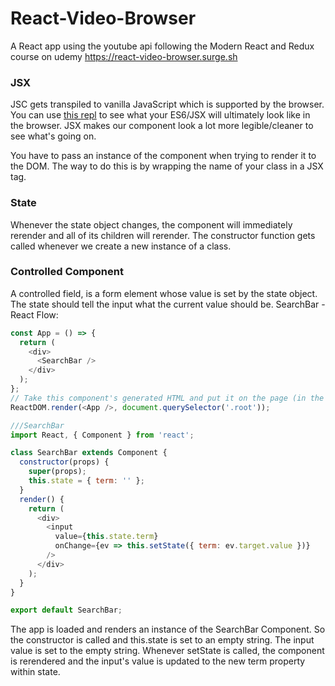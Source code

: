 # React-Video-Browser
A React app using the youtube api following the Modern React and Redux course on udemy https://react-video-browser.surge.sh

### JSX
JSC gets transpiled to vanilla JavaScript which is supported by the browser. You can use [this repl](http://babeljs.io/repl/#?babili=false&evaluate=true&lineWrap=false&presets=react%2Cstage-2&targets=&browsers=&builtIns=false&debug=false&experimental=false&loose=false&spec=false&code=&playground=true) to see what your ES6/JSX will ultimately look like in the browser. JSX makes our component look a lot more legible/cleaner to see what's going on.

You have to pass an instance of the component when trying to render it to the DOM. The way to do this is by wrapping the name of your class in a JSX tag.

### State
Whenever the state object changes, the component will immediately rerender and all of its children will rerender.
The constructor function gets called whenever we create a new instance of a class.


### Controlled Component
A controlled field, is a form element whose value is set by the state object.
The state should tell the input what the current value should be.
SearchBar - React Flow:
```js
const App = () => {
  return (
    <div>
      <SearchBar />
    </div>
  );
};
// Take this component's generated HTML and put it on the page (in the DOM)
ReactDOM.render(<App />, document.querySelector('.root'));

///SearchBar
import React, { Component } from 'react';

class SearchBar extends Component {
  constructor(props) {
    super(props);
    this.state = { term: '' };
  }
  render() {
    return (
      <div>
        <input
          value={this.state.term}
          onChange={ev => this.setState({ term: ev.target.value })}
        />
      </div>
    );
  }
}

export default SearchBar;


```
The app is loaded and renders an instance of the SearchBar Component. So the constructor is called and this.state is set to an empty string. The input value is set to the empty string. Whenever setState is called, the component is rerendered and the input's value is updated to the new term property within state.
